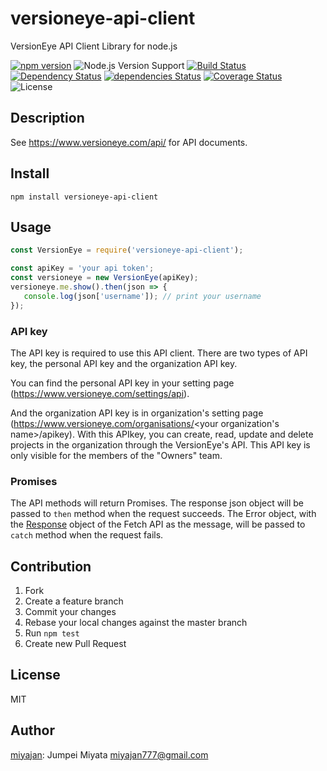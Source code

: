 # versioneye-api-client

VersionEye API Client Library for node.js

[![npm version](https://img.shields.io/npm/v/versioneye-api-client.svg)](https://www.npmjs.com/package/versioneye-api-client)
![Node.js Version Support](https://img.shields.io/badge/Node.js%20support-v4-v7-brightgreen.svg)
[![Build Status](https://travis-ci.org/miyajan/versioneye-api-client.svg?branch=master)](https://travis-ci.org/miyajan/versioneye-api-client)
[![Dependency Status](https://www.versioneye.com/user/projects/586261ba44ae0d003954e07f/badge.svg)](https://www.versioneye.com/user/projects/586261ba44ae0d003954e07f)
[![dependencies Status](https://david-dm.org/miyajan/versioneye-api-client/status.svg)](https://david-dm.org/miyajan/versioneye-api-client)
[![Coverage Status](https://coveralls.io/repos/github/miyajan/versioneye-api-client/badge.svg?branch=master)](https://coveralls.io/github/miyajan/versioneye-api-client?branch=master)
![License](https://img.shields.io/npm/l/versioneye-api-client.svg)

## Description

See https://www.versioneye.com/api/ for API documents.

## Install

```
npm install versioneye-api-client
```

## Usage

```javascript
const VersionEye = require('versioneye-api-client');

const apiKey = 'your api token';
const versioneye = new VersionEye(apiKey);
versioneye.me.show().then(json => {
   console.log(json['username']); // print your username 
});
```

### API key

The API key is required to use this API client. There are two types of API key, the personal API key and the organization API key.

You can find the personal API key in your setting page (https://www.versioneye.com/settings/api).

And the organization API key is in organization's setting page (https://www.versioneye.com/organisations/<your organization's name>/apikey). With this APIkey, you can create, read, update and delete projects in the organization through the VersionEye's API. This API key is only visible for the members of the "Owners" team.

### Promises

The API methods will return Promises. The response json object will be passed to ```then``` method when the request succeeds. The Error object, with the [Response](https://developer.mozilla.org/en/docs/Web/API/Response) object of the Fetch API as the message, will be passed to ```catch``` method when the request fails.

## Contribution

1. Fork
2. Create a feature branch
3. Commit your changes
4. Rebase your local changes against the master branch
5. Run `npm test`
6. Create new Pull Request

## License

MIT

## Author

[miyajan](https://github.com/miyajan): Jumpei Miyata miyajan777@gmail.com
